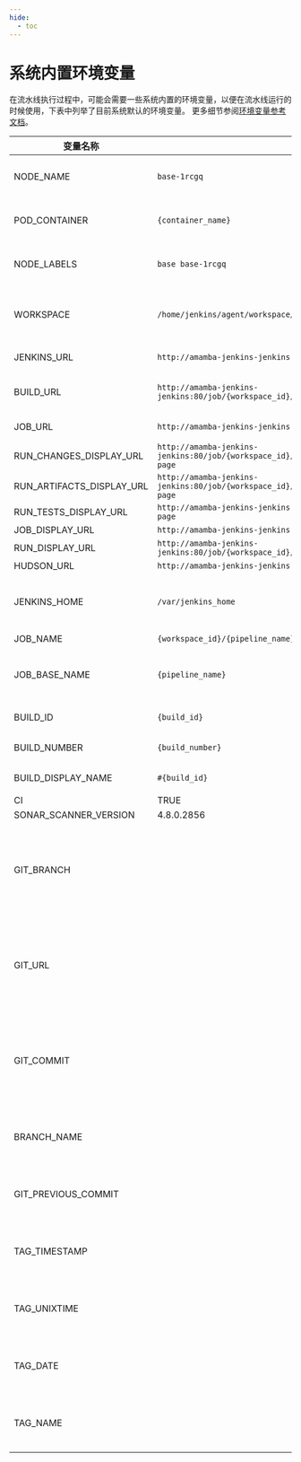 ```yaml
---
hide:
  - toc
---
```


# 系统内置环境变量

在流水线执行过程中，可能会需要一些系统内置的环境变量，以便在流水线运行的时候使用，下表中列举了目前系统默认的环境变量。
更多细节参阅[环境变量参考文档](./pipeline-syntax.md)。

| 变量名称 | 默认值 | 备注 |
| ------ | ----- | ---- |
| NODE_NAME | `base-1rcgq` | 当前执行构建的容器组名称 |
| POD_CONTAINER | `{container_name}` | 目前构建使用的容器名称 |
| NODE_LABELS | `base base-1rcgq` | 为构建节点分配的标签列表 |
| WORKSPACE | `/home/jenkins/agent/workspace/{workspace_id}/{pipeline_name}` | 作为工作空间分配给构建的目录的绝对路径 |
| JENKINS_URL | `http://amamba-jenkins-jenkins:80/` | Jenkins 的 URL |
| BUILD_URL | `http://amamba-jenkins-jenkins:80/job/{workspace_id}/job/{pipeline_name}/{build_id}/` | 该流水线构建记录的 URL |
| JOB_URL | `http://amamba-jenkins-jenkins:80/job/{workspace_id}/job/{pipeline_name}` | 该流水线的 URL |
| RUN_CHANGES_DISPLAY_URL | `http://amamba-jenkins-jenkins:80/job/{workspace_id}/job/{pipeline_name}/{build_id}/display/redirect?page` | |
| RUN_ARTIFACTS_DISPLAY_URL | `http://amamba-jenkins-jenkins:80/job/{workspace_id}/job/{pipeline_name}/{build_id}/display/redirect?page` | |
| RUN_TESTS_DISPLAY_URL | `http://amamba-jenkins-jenkins:80/job/2/job/loooooong-log/12/display/redirect?page` | |
| JOB_DISPLAY_URL | `http://amamba-jenkins-jenkins:80/job/2/job/loooooong-log/display/redirect` | |
| RUN_DISPLAY_URL | `http://amamba-jenkins-jenkins:80/job/{workspace_id}/job/{pipeline_name}/{build_id}/display/redirect` | |
| HUDSON_URL | `http://amamba-jenkins-jenkins:80/` | |
| JENKINS_HOME | `/var/jenkins_home` | Jenkins 存储数据的目录的绝对路径 |
| JOB_NAME | `{workspace_id}/{pipeline_name}` | 流水线名称 |
| JOB_BASE_NAME | `{pipeline_name}` | 流水线短名称，省略了工作空间的 ID |
| BUILD_ID | `{build_id}` | 当前构建记录 ID |
| BUILD_NUMBER | `{build_number}` | 当前构建记录 版本 |
| BUILD_DISPLAY_NAME | `#{build_id}` | 当前构建记录显示名称 |
| CI | TRUE | |
| SONAR_SCANNER_VERSION | 4.8.0.2856 | |
| GIT_BRANCH | | 当流水线基于代码仓库 Jenkinsfile 创建或者基于多分支创建时才会存在 |
| GIT_URL | | 当流水线基于代码仓库 Jenkinsfile 创建或者基于多分支创建时才会存在 |
| GIT_COMMIT | | 当流水线基于代码仓库 Jenkinsfile 创建或者基于多分支创建时才会存在 |
| BRANCH_NAME | | 当流水线基于多分支创建时才会存在 |
| GIT_PREVIOUS_COMMIT | | 当流水线基于多分支创建时才会存在 |
| TAG_TIMESTAMP | | 当流水线基于多分支创建时才会存在 |
| TAG_UNIXTIME | | 当流水线基于多分支创建时才会存在 |
| TAG_DATE | | 当流水线基于多分支创建时才会存在 |
| TAG_NAME | | 当流水线基于多分支创建时才会存在 |

